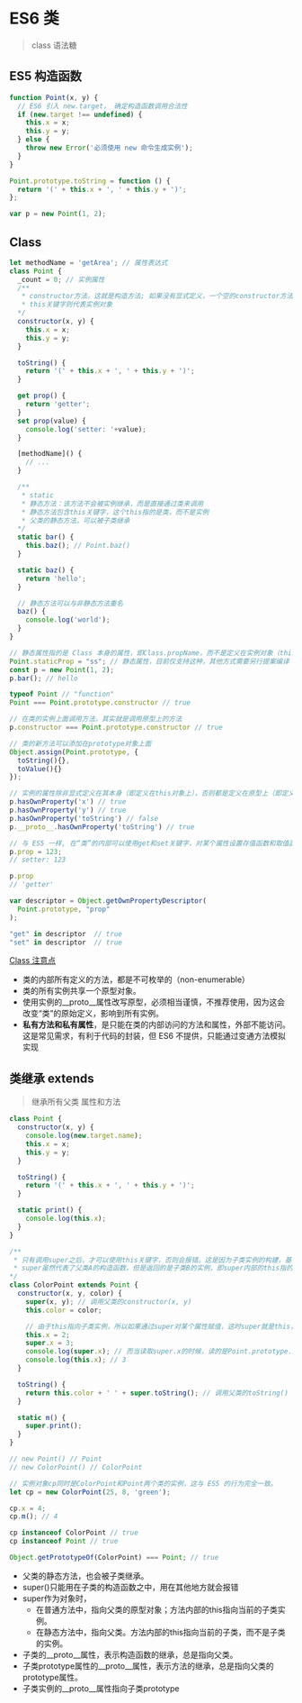 # ES6 类

> class 语法糖

## ES5 构造函数

```js
function Point(x, y) {
  // ES6 引入 new.target， 确定构造函数调用合法性
  if (new.target !== undefined) {
    this.x = x;
    this.y = y;
  } else {
    throw new Error('必须使用 new 命令生成实例');
  }
}

Point.prototype.toString = function () {
  return '(' + this.x + ', ' + this.y + ')';
};

var p = new Point(1, 2);
```

## Class

```js
let methodName = 'getArea'; // 属性表达式
class Point {
  _count = 0; // 实例属性
  /**
   * constructor方法，这就是构造方法; 如果没有显式定义，一个空的constructor方法会被默认添加。
   * this关键字则代表实例对象
  */
  constructor(x, y) {
    this.x = x;
    this.y = y;
  }

  toString() {
    return '(' + this.x + ', ' + this.y + ')';
  }

  get prop() {
    return 'getter';
  }
  set prop(value) {
    console.log('setter: '+value);
  }

  [methodName]() {
    // ...
  }

  /**
   * static
   * 静态方法：该方法不会被实例继承，而是直接通过类来调用
   * 静态方法包含this关键字，这个this指的是类，而不是实例
   * 父类的静态方法，可以被子类继承
  */
  static bar() {
    this.baz(); // Point.baz()
  }

  static baz() {
    return 'hello';
  }

  // 静态方法可以与非静态方法重名
  baz() {
    console.log('world');
  }
}

// 静态属性指的是 Class 本身的属性，即Class.propName，而不是定义在实例对象（this）上的属性。
Point.staticProp = "ss"; // 静态属性，目前仅支持这种，其他方式需要另行提案编译
const p = new Point(1, 2);
p.bar(); // hello

typeof Point // "function"
Point === Point.prototype.constructor // true

// 在类的实例上面调用方法，其实就是调用原型上的方法
p.constructor === Point.prototype.constructor // true

// 类的新方法可以添加在prototype对象上面
Object.assign(Point.prototype, {
  toString(){},
  toValue(){}
});

// 实例的属性除非显式定义在其本身（即定义在this对象上），否则都是定义在原型上（即定义在class上）。
p.hasOwnProperty('x') // true
p.hasOwnProperty('y') // true
p.hasOwnProperty('toString') // false
p.__proto__.hasOwnProperty('toString') // true

// 与 ES5 一样, 在“类”的内部可以使用get和set关键字，对某个属性设置存值函数和取值函数，拦截该属性的存取行为, 存值函数和取值函数是设置在属性的 Descriptor 对象上的。
p.prop = 123;
// setter: 123

p.prop
// 'getter'

var descriptor = Object.getOwnPropertyDescriptor(
  Point.prototype, "prop"
);

"get" in descriptor  // true
"set" in descriptor  // true
```

[Class 注意点](http://es6.ruanyifeng.com/#docs/class#%E6%B3%A8%E6%84%8F%E7%82%B9)

- 类的内部所有定义的方法，都是不可枚举的（non-enumerable）
- 类的所有实例共享一个原型对象。
- 使用实例的__proto__属性改写原型，必须相当谨慎，不推荐使用，因为这会改变“类”的原始定义，影响到所有实例。
- **私有方法和私有属性**，是只能在类的内部访问的方法和属性，外部不能访问。这是常见需求，有利于代码的封装，但 ES6 不提供，只能通过变通方法模拟实现

## 类继承 extends

> 继承所有父类 属性和方法

```js
class Point {
  constructor(x, y) {
    console.log(new.target.name);
    this.x = x;
    this.y = y;
  }

  toString() {
    return '(' + this.x + ', ' + this.y + ')';
  }

  static print() {
    console.log(this.x);
  }
}

/**
 * 只有调用super之后，才可以使用this关键字，否则会报错。这是因为子类实例的构建，基于父类实例，只有super方法才能调用父类实例。
 * super虽然代表了父类A的构造函数，但是返回的是子类B的实例，即super内部的this指的是B的实例，因此super()在这里相当于A.prototype.constructor.call(this)。
*/
class ColorPoint extends Point {
  constructor(x, y, color) {
    super(x, y); // 调用父类的constructor(x, y)
    this.color = color;

    // 由于this指向子类实例，所以如果通过super对某个属性赋值，这时super就是this，赋值的属性会变成子类实例的属性
    this.x = 2;
    super.x = 3;
    console.log(super.x); // 而当读取super.x的时候，读的是Point.prototype.x，所以返回undefined。
    console.log(this.x); // 3
  }

  toString() {
    return this.color + ' ' + super.toString(); // 调用父类的toString()
  }

  static m() {
    super.print();
  }
}

// new Point() // Point
// new ColorPoint() // ColorPoint

// 实例对象cp同时是ColorPoint和Point两个类的实例，这与 ES5 的行为完全一致。
let cp = new ColorPoint(25, 8, 'green');

cp.x = 4;
cp.m(); // 4

cp instanceof ColorPoint // true
cp instanceof Point // true

Object.getPrototypeOf(ColorPoint) === Point; // true
```

- 父类的静态方法，也会被子类继承。
- super()只能用在子类的构造函数之中，用在其他地方就会报错
- super作为对象时，
  - 在普通方法中，指向父类的原型对象；方法内部的this指向当前的子类实例。
  - 在静态方法中，指向父类。方法内部的this指向当前的子类，而不是子类的实例。
- 子类的__proto__属性，表示构造函数的继承，总是指向父类。
- 子类prototype属性的__proto__属性，表示方法的继承，总是指向父类的prototype属性。
- 子类实例的__proto__属性指向子类prototype

